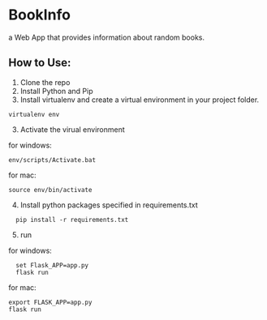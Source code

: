 # BookInfo
a Web App that provides information about random books.

## How to Use:

1. Clone the repo
2. Install Python and Pip
3. Install virtualenv and create a virtual environment in your project folder.
```
virtualenv env
```

3. Activate the virual environment

for windows:
```
env/scripts/Activate.bat
```
for mac:
```
source env/bin/activate
```

4. Install python packages specified in requirements.txt
```
  pip install -r requirements.txt
```
5. run

for windows:
```
  set Flask_APP=app.py
  flask run
```
for mac:
```
export FLASK_APP=app.py
flask run
```
